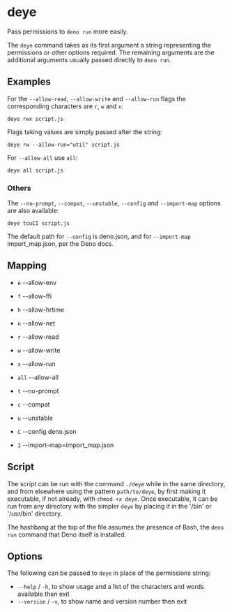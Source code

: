 # deye

Pass permissions to `deno run` more easily.

The `deye` command takes as its first argument a string representing the permissions or other options required. The remaining arguments are the additional arguments usually passed directly to `deno run`.

## Examples

For the `--allow-read`, `--allow-write` and `--allow-run` flags the corresponding characters are `r`, `w` and `x`:

```shell
deye rwx script.js
```

Flags taking values are simply passed after the string:

```shell
deye rw --allow-run="util" script.js
```

For `--allow-all` use `all`:

```shell
deye all script.js
```

### Others

The `--no-prompt`, `--compat`, `--unstable`, `--config` and `--import-map` options are also available:

```shell
deye tcuCI script.js
```

The default path for `--config` is deno.json, and for `--import-map` import_map.json, per the Deno docs.

## Mapping

- `e` --allow-env
- `f` --allow-ffi
- `h` --allow-hrtime
- `n` --allow-net
- `r` --allow-read
- `w` --allow-write
- `x` --allow-run

- `all` --allow-all

- `t` --no-prompt
- `c` --compat
- `u` --unstable
- `C` --config deno.json
- `I` --import-map=import_map.json

## Script

The script can be run with the command `./deye` while in the same directory, and from elsewhere using the pattern `path/to/deye`, by first making it executable, if not already, with `chmod +x deye`. Once executable, it can be run from any directory with the simpler `deye` by placing it in the '/bin' or '/usr/bin' directory.

The hashbang at the top of the file assumes the presence of Bash, the `deno run` command that Deno itself is installed.

## Options

The following can be passed to `deye` in place of the permissions string:

- `--help` / `-h`, to show usage and a list of the characters and words available then exit
- `--version` / `-v`, to show name and version number then exit
